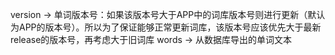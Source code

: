 version -> 单词版本号：如果该版本号大于APP中的词库版本号则进行更新（默认为APP的版本号）。所以为了保证能够正常更新词库，该版本号应该优先大于最新release的版本号，再考虑大于旧词库
words -> 从数据库导出的单词文本
